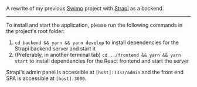 A rewrite of my previous [Swimo](https://github.com/pwizla/swimo) project with [Strapi](https://strapi.io) as a backend.

***

To install and start the application, please run the following commands in the project's root folder:

1. `cd backend && yarn && yarn develop` to install dependencies for the Strapi backend server and start it
2. (Preferably, in another terminal tab) `cd ../frontend && yarn && yarn start` to install dependencies for the React frontend and start the server

Strapi's admin panel is accessible at `[host]:1337/admin` and the front end SPA is accessible at `[host]:3000`.
